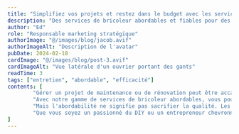 ```yaml
---
title: "Simplifiez vos projets et restez dans le budget avec les services de bricoleur Horuss"
description: "Des services de bricoleur abordables et fiables pour des projets d'entretien efficaces"
author: "Ed"
role: "Responsable marketing stratégique"
authorImage: "@/images/blog/jacob.avif"
authorImageAlt: "Description de l'avatar"
pubDate: 2024-02-18
cardImage: "@/images/blog/post-3.avif"
cardImageAlt: "Vue latérale d'un ouvrier portant des gants"
readTime: 3
tags: ["entretien", "abordable", "efficacité"]
contents: [
        "Gérer un projet de maintenance ou de rénovation peut être accablant, surtout lorsqu'il s'agit de trouver le bon professionnel. C'est pourquoi Horuss s'engage à simplifier le processus et à garder vos projets dans les limites de votre budget.",
        "Avec notre gamme de services de bricoleur abordables, vous pouvez trouver tout ce dont vous avez besoin sans vous ruiner. Nos bricoleurs expérimentés assurent que les travaux sont réalisés avec efficacité, vous faisant gagner du temps et réduisant les frustrations sur le site.",
        "Mais l'abordabilité ne signifie pas sacrifier la qualité. Les interventions de Horuss sont fiables, offrant des performances durables et une fiabilité quand vous en avez le plus besoin. Et avec notre support clientèle complet, vous pouvez intégrer nos services sans problème dans votre routine, maximisant l'efficacité et la productivité.",
        "Que vous soyez un passionné du DIY ou un entrepreneur chevronné, Horuss a les solutions qu'il vous faut pour réussir. Découvrez la différence par vous-même et voyez pourquoi Horuss est le choix de confiance pour les besoins de maintenance et d'amélioration de l'habitat."
]
---
```

